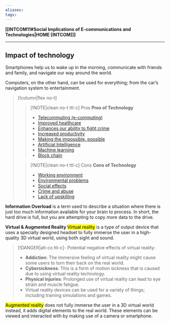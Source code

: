 ```yaml
---
aliases:
tags:
---
```

**[[INTCOM11#Social Implications of E-communications and Technologies|HOME [INTCOM]]]**

---
## Impact of technology
Smartphones help us to wake up in the morning, communicate with friends and family, and navigate our way around the world.

Computers, on the other hand, can be used for everything; from the car’s navigation system to entertainment.

>[!column|flex no-t]
>>[!NOTE|clean no-t ttl-c] Pros
>> **Pros of Technology**
>>- [Telecommuting (e-commuting)](INTCOMtelecommuting.md)
>>- [Improved healthcare](INTCOMhealthcare.md)
>>- [Enhances our ability to fight crime](INTCOMcrime.md)
>>- [Increased productivity](INTCOMproductivity.md)
>>- [Making the impossible, possible](INTCOMimpossible.md)
>>- [Artificial Intelligence](INTCOMprosAI.md)
>>- [Machine learning](INTCOMmachine.md)
>>- [Block chain](INTCOMblock.md)
>
>>[!NOTE|clean no-t ttl-c] Cons
>> **Cons of Technology**
>>- [Working environment](INTCOMenvironment.md)
>>- [Environmental problems](INTCOMenvironmentalproblem.md)
>>- [Social effects](INTCOMsocial.md)
>>- [Crime and abuse](INTCOMCONScrime.md)
>>- [Lack of upskilling](INTCOMlackupskilling.md)

**Information Overload**
is a term used to describe a situation where there is just too much information available for your brain to process. 
In short, the hard drive is full, but you are attempting to copy more data to the drive.

**Virtual & Augmented Reality**
<mark class="hltr-blue">Virtual reality</mark> is a type of output device that uses a specially designed headset to fully immerse the user in a high-quality 3D virtual world, using both sight and sound.
>[!DANGER|alt-co ttl-c]- Potential negative effects of virtual reality:
>- **Addiction**: The immersive feeling of virtual reality might cause some users to turn their back on the real world.
>- **Cybersickness**: This is a form of motion sickness that is caused due to using virtual reality technology.
>- **Physical injuries**: Prolonged use of virtual reality can lead to eye strain and muscle fatigue.
>- Virtual reality devices can be used for a variety of things; including training simulations and games.

<mark class="hltr-blue">Augmented reality</mark> does not fully immerse the user in a 3D virtual world instead, it adds digital elements to the real world. These elements can be viewed and interacted with by making use of a camera or smartphone.